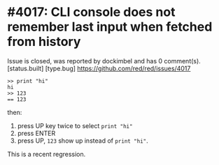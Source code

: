 
#4017: CLI console does not remember last input when fetched from history
================================================================================
Issue is closed, was reported by dockimbel and has 0 comment(s).
[status.built] [type.bug]
<https://github.com/red/red/issues/4017>

```
>> print "hi"
hi
>> 123
== 123
```
then:
1. press UP key twice to select `print "hi"`
2. press ENTER
3.  press UP, `123` show up instead of `print "hi"`.

This is a recent regression.


